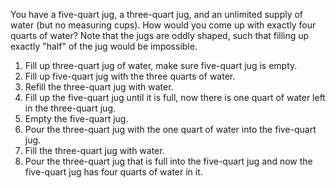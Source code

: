 You have a five-quart jug, a three-quart jug, and an unlimited supply of water (but no measuring cups).
How would you come up with exactly four quarts of water?
Note that the jugs are oddly shaped, such that filling up exactly "half" of the jug would be impossible.

 1. Fill up three-quart jug of water, make sure five-quart jug is empty.
 2. Fill up five-quart jug with the three quarts of water.
 3. Refill the three-quart jug with water.
 4. Fill up the five-quart jug until it is full, now there is one quart of
    water left in the three-quart jug.
 5. Empty the five-quart jug.
 6. Pour the three-quart jug with the one quart of water into the
    five-quart jug.
 7. Fill the three-quart jug with water.
 8. Pour the three-quart jug that is full into the five-quart jug and
    now the five-quart jug has four quarts of water in it.
